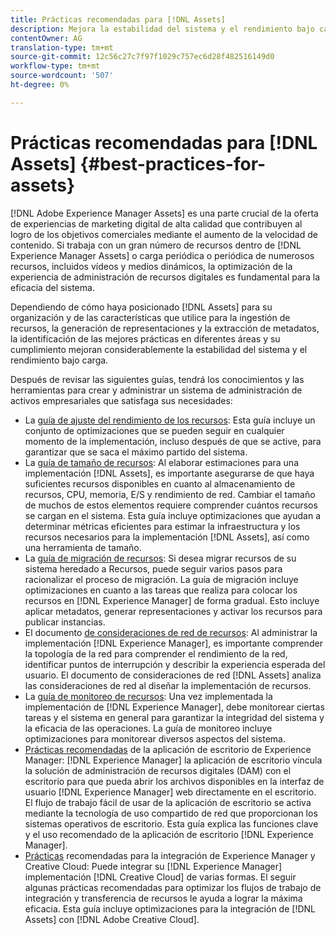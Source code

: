 ```yaml
---
title: Prácticas recomendadas para [!DNL Assets]
description: Mejora la estabilidad del sistema y el rendimiento bajo carga al identificar y cumplir con las optimizaciones que dependen de la implementación y la configuración.
contentOwner: AG
translation-type: tm+mt
source-git-commit: 12c56c27c7f97f1029c757ec6d28f482516149d0
workflow-type: tm+mt
source-wordcount: '507'
ht-degree: 0%

---
```



# Prácticas recomendadas para [!DNL Assets] {#best-practices-for-assets}

[!DNL Adobe Experience Manager Assets] es una parte crucial de la oferta de experiencias de marketing digital de alta calidad que contribuyen al logro de los objetivos comerciales mediante el aumento de la velocidad de contenido. Si trabaja con un gran número de recursos dentro de [!DNL Experience Manager Assets] o carga periódica o periódica de numerosos recursos, incluidos vídeos y medios dinámicos, la optimización de la experiencia de administración de recursos digitales es fundamental para la eficacia del sistema.

Dependiendo de cómo haya posicionado [!DNL Assets] para su organización y de las características que utilice para la ingestión de recursos, la generación de representaciones y la extracción de metadatos, la identificación de las mejores prácticas en diferentes áreas y su cumplimiento mejoran considerablemente la estabilidad del sistema y el rendimiento bajo carga.

Después de revisar las siguientes guías, tendrá los conocimientos y las herramientas para crear y administrar un sistema de administración de activos empresariales que satisfaga sus necesidades:

* La [guía de ajuste del rendimiento de los recursos](/help/assets/performance-tuning-guidelines.md): Esta guía incluye un conjunto de optimizaciones que se pueden seguir en cualquier momento de la implementación, incluso después de que se active, para garantizar que se saca el máximo partido del sistema.
* La [guía de tamaño de recursos](/help/assets/assets-sizing-guide.md): Al elaborar estimaciones para una implementación [!DNL Assets], es importante asegurarse de que haya suficientes recursos disponibles en cuanto al almacenamiento de recursos, CPU, memoria, E/S y rendimiento de red. Cambiar el tamaño de muchos de estos elementos requiere comprender cuántos recursos se cargan en el sistema. Esta guía incluye optimizaciones que ayudan a determinar métricas eficientes para estimar la infraestructura y los recursos necesarios para la implementación [!DNL Assets], así como una herramienta de tamaño.
* La [guía de migración de recursos](/help/assets/assets-migration-guide.md): Si desea migrar recursos de su sistema heredado a Recursos, puede seguir varios pasos para racionalizar el proceso de migración. La guía de migración incluye optimizaciones en cuanto a las tareas que realiza para colocar los recursos en [!DNL Experience Manager] de forma gradual. Esto incluye aplicar metadatos, generar representaciones y activar los recursos para publicar instancias.
* El documento [de consideraciones de red de recursos](/help/assets/assets-network-considerations.md): Al administrar la implementación [!DNL Experience Manager], es importante comprender la topología de la red para comprender el rendimiento de la red, identificar puntos de interrupción y describir la experiencia esperada del usuario. El documento de consideraciones de red [!DNL Assets] analiza las consideraciones de red al diseñar la implementación de recursos.
* La [guía de monitoreo de recursos](/help/assets/assets-monitoring-best-practices.md): Una vez implementada la implementación de [!DNL Experience Manager], debe monitorear ciertas tareas y el sistema en general para garantizar la integridad del sistema y la eficacia de las operaciones. La guía de monitoreo incluye optimizaciones para monitorear diversos aspectos del sistema.
* [Prácticas recomendadas](https://experienceleague.adobe.com/docs/experience-manager-desktop-app/using/introduction.html) de la aplicación de escritorio de Experience Manager:  [!DNL Experience Manager] la aplicación de escritorio vincula la solución de administración de recursos digitales (DAM) con el escritorio para que pueda abrir los archivos disponibles en la interfaz de usuario  [!DNL Experience Manager] web directamente en el escritorio. El flujo de trabajo fácil de usar de la aplicación de escritorio se activa mediante la tecnología de uso compartido de red que proporcionan los sistemas operativos de escritorio. Esta guía explica las funciones clave y el uso recomendado de la aplicación de escritorio [!DNL Experience Manager].
* [Prácticas](/help/assets/aem-cc-integration-best-practices.md) recomendadas para la integración de Experience Manager y Creative Cloud: Puede integrar su  [!DNL Experience Manager] implementación  [!DNL Creative Cloud] de varias formas. El seguir algunas prácticas recomendadas para optimizar los flujos de trabajo de integración y transferencia de recursos le ayuda a lograr la máxima eficacia. Esta guía incluye optimizaciones para la integración de [!DNL Assets] con [!DNL Adobe Creative Cloud].
